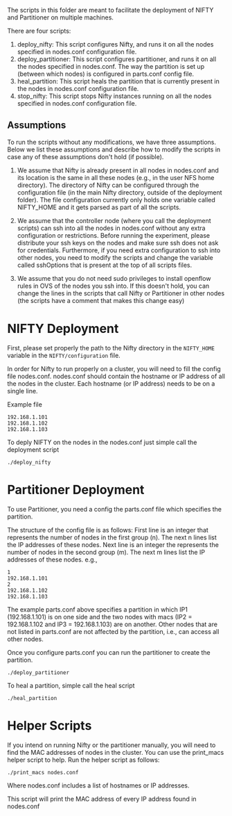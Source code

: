 The scripts in this folder are meant to facilitate the deployment of NIFTY and Partitioner on multiple machines.

There are four scripts:

1. deploy_nifty: This script configures Nifty, and runs it on all the nodes specified in nodes.conf configuration file.
2. deploy_partitioner: This script configures partitioner, and runs it on all the nodes specified in nodes.conf. The way the partition is set up (between which nodes) is configured in parts.conf config file.
3. heal_partition: This script heals the partition that is currently present in the nodes in nodes.conf configuration file.
4. stop_nifty: This script stops Nifty instances running on all the nodes specified in nodes.conf configuration file.


Assumptions
-------

To run the scripts without any modifications, we have three assumptions. Below we list these assumptions and describe how to 
modify the scripts in case any of these assumptions don't hold (if possible).

1. We assume that Nifty is already present in all nodes in nodes.conf and its location is the same in all these nodes (e.g., in the user NFS home directory). The directory of Nifty can be configured through the configuration file (in the main Nifty directory, outside of the deployment folder). The file configuration currently only holds one variable called NIFTY_HOME and it gets parsed as part of all the scripts.

2. We assume that the controller node (where you call the deployment scripts) can ssh into all the nodes in nodes.conf without any extra configuration or restrictions. Before running the experiment, please distribute your ssh keys on the nodes and make sure ssh does not ask for credentials. Furthermore, if you need extra configuration to ssh into other nodes, you need to modify the scripts and change the variable called sshOptions that is present at the top of all scripts files.

3. We assume that you do not need sudo privileges to install openflow rules in OVS of the nodes you ssh into. If this doesn't hold, you can change the lines in the scripts that call Nifty or Partitioner in other nodes (the scripts have a comment that makes this change easy)


NIFTY Deployment
=======

First, please set properly the path to the Nifty directory in the ```NIFTY_HOME``` variable in the ```NIFTY/configuration``` file.

In order for Nifty to run properly on a cluster, you will need to fill the config file nodes.conf. 
nodes.conf should contain the hostname or IP address of all the nodes in the cluster. Each hostname (or IP address) needs to be on a single line. 

Example file
```
192.168.1.101
192.168.1.102
192.168.1.103
```

To deply NIFTY on the nodes in the nodes.conf just simple call the deployment script

```
./deploy_nifty
```

 
Partitioner Deployment
=======

To use Partitioner, you need a config the parts.conf file which specifies the partition. 

The structure of the config file is as follows:
First line is an integer that represents the number of nodes in the first group (n). The next n lines list the IP addresses of these nodes. Next line is an integer the represents the number of nodes in the second group (m). The next m lines list the IP addresses of these nodes. e.g.,

```
1
192.168.1.101
2
192.168.1.102
192.168.1.103
```

The example parts.conf above specifies a partition in which IP1 (192.168.1.101) is on one side and the two nodes with macs (IP2 = 192.168.1.102 and IP3 = 192.168.1.103) are on another. Other nodes that are not listed in parts.conf are not affected by the partition, i.e., can access all other nodes. 

Once you configure parts.conf you can run the partitioner to create the partition.

```
./deploy_partitioner
```

To heal a partition, simple call the heal script

```
./heal_partition
```

Helper Scripts
=======

If you intend on running Nifty or the partitioner manually, you will need to find the MAC addresses of nodes in the cluster. You can use the print_macs helper script to help.
Run the helper script as follows:


```
./print_macs nodes.conf
```
Where nodes.conf includes a list of hostnames or IP addresses.

This script will print the MAC address of every IP address found in nodes.conf
